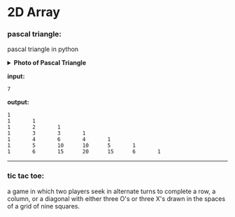 # 2D Array
### pascal triangle:
pascal triangle in python
<details>
  <summary><b>Photo of Pascal Triangle</b></summary>
  
  [Pascal Triangle (wikipedia.org)](https://en.wikipedia.org/wiki/Pascal%27s_triangle)
  
  ![image](https://user-images.githubusercontent.com/83751182/129443548-3dfa4769-10dc-493b-af3c-40da1f83a39d.png)
  
  
</details>

**input:**
```
7
```
**output:**
```
1 
1       1 
1       2       1         
1       3       3       1 
1       4       6       4       1
1       5       10      10      5       1
1       6       15      20      15      6       1
```

---

### tic tac toe:
a game in which two players seek in alternate turns to complete a row, a column, or a diagonal with either three O's or three X's drawn in the spaces of a grid of nine squares.
